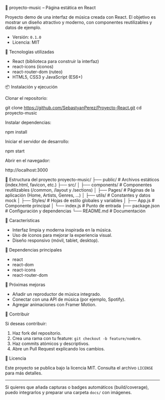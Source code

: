🎵 proyecto-music – Página estática en React

Proyecto demo de una interfaz de música creada con React. El objetivo es mostrar un diseño atractivo y moderno, con componentes reutilizables y datos de ejemplo.

<!-- Badges simples -->
- Versión: `0.1.0`
- Licencia: MIT

🚀 Tecnologías utilizadas

- React (biblioteca para construir la interfaz)
- react-icons (íconos)
- react-router-dom (ruteo)
- HTML5, CSS3 y JavaScript (ES6+)

📦 Instalación y ejecución

Clonar el repositorio:

git clone https://github.com/SebastyanPerez/Proyecto-React.git
cd proyecto-music

Instalar dependencias:

npm install

Iniciar el servidor de desarrollo:

npm start

Abrir en el navegador:

http://localhost:3000

📁 Estructura del proyecto
proyecto-music/
├── public/          # Archivos estáticos (index.html, favicon, etc.)
├── src/
│   ├── components/  # Componentes reutilizables (/common, /layout y /sections)
│   ├── Pages/       # Páginas de la aplicación (Home, Artists, Genres, ...)
│   ├── utils/       # Constantes y datos mock
│   ├── Styles/      # Hojas de estilo globales y variables
│   ├── App.js       # Componente principal
│   └── index.js     # Punto de entrada
├── package.json     # Configuración y dependencias
└── README.md        # Documentación

🎨 Características

- Interfaz limpia y moderna inspirada en la música.
- Uso de íconos para mejorar la experiencia visual.
- Diseño responsivo (móvil, tablet, desktop).

🔧 Dependencias principales

- react
- react-dom
- react-icons
- react-router-dom

📌 Próximas mejoras

- Añadir un reproductor de música integrado.
- Conectar con una API de música (por ejemplo, Spotify).
- Agregar animaciones con Framer Motion.

🤝 Contribuir

Si deseas contribuir:

1. Haz fork del repositorio.
2. Crea una rama con tu feature: `git checkout -b feature/nombre`.
3. Haz commits atómicos y descriptivos.
4. Abre un Pull Request explicando los cambios.

📄 Licencia

Este proyecto se publica bajo la licencia MIT. Consulta el archivo `LICENSE` para más detalles.

---

Si quieres que añada capturas o badges automáticos (build/coverage), puedo integrarlos y preparar una carpeta `docs/` con imágenes.